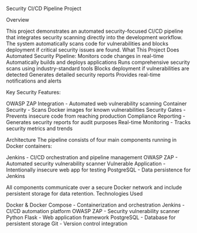 Security CI/CD Pipeline Project


Overview

This project demonstrates an automated security-focused CI/CD pipeline that integrates security scanning directly into the development workflow. The system automatically scans code for vulnerabilities and blocks deployment if critical security issues are found.
What This Project Does
Automated Security Pipeline:
Monitors code changes in real-time
Automatically builds and deploys applications
Runs comprehensive security scans using industry-standard tools
Blocks deployment if vulnerabilities are detected
Generates detailed security reports
Provides real-time notifications and alerts

Key Security Features:

OWASP ZAP Integration - Automated web vulnerability scanning
Container Security - Scans Docker images for known vulnerabilities
Security Gates - Prevents insecure code from reaching production
Compliance Reporting - Generates security reports for audit purposes
Real-time Monitoring - Tracks security metrics and trends

Architecture
The pipeline consists of four main components running in Docker containers:

Jenkins - CI/CD orchestration and pipeline management
OWASP ZAP - Automated security vulnerability scanner
Vulnerable Application - Intentionally insecure web app for testing
PostgreSQL - Data persistence for Jenkins

All components communicate over a secure Docker network and include persistent storage for data retention.
Technologies Used

Docker & Docker Compose - Containerization and orchestration
Jenkins - CI/CD automation platform
OWASP ZAP - Security vulnerability scanner
Python Flask - Web application framework
PostgreSQL - Database for persistent storage
Git - Version control integration
